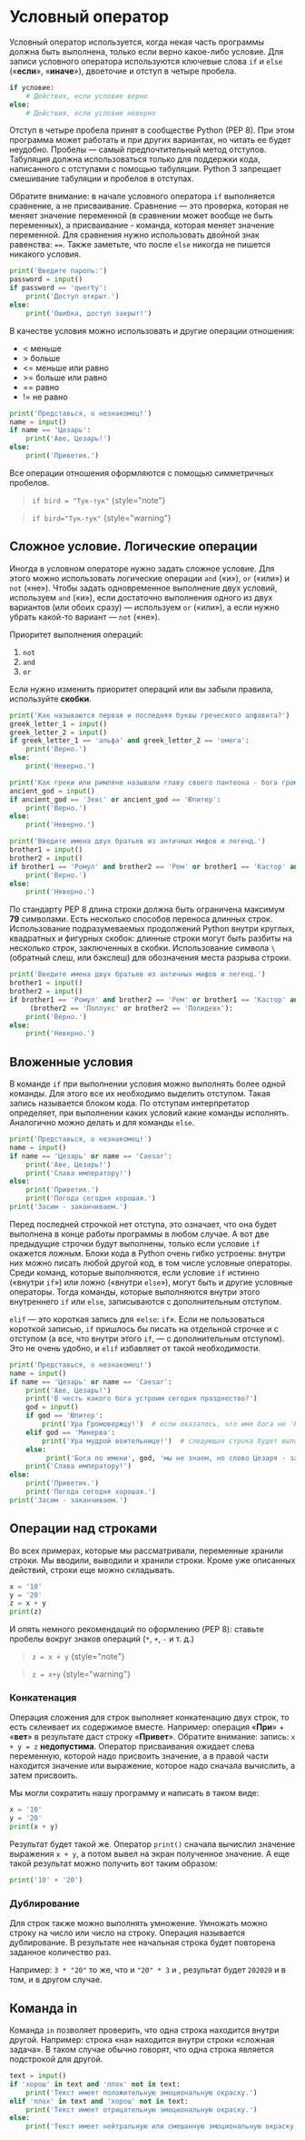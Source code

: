 # Условный оператор

Условный оператор используется, когда некая часть программы должна быть выполнена, только если верно какое-либо условие. Для записи условного оператора используются ключевые слова `if` и `else` («**если**», «**иначе**»), двоеточие и отступ в четыре пробела.

```python
if условие:
    # Действия, если условие верно
else:
    # Действия, если условие неверно
```

Отступ в четыре пробела принят в сообществе Python (PEP 8). При этом программа может работать и при других вариантах, но читать ее будет неудобно. Пробелы — самый предпочтительный метод отступов.
Табуляция должна использоваться только для поддержки кода, написанного с отступами с помощью табуляции.
Python 3 запрещает смешивание табуляции и пробелов в отступах.

Обратите внимание: в начале условного оператора `if` выполняется сравнение, а не присваивание.
Сравнение — это проверка, которая не меняет значение переменной (в сравнении может вообще не быть переменных), а присваивание - команда, которая меняет значение переменной.
Для сравнения нужно использовать двойной знак равенства: `==`.
Также заметьте, что после `else` никогда не пишется никакого условия.

```python
print('Введите пароль:')
password = input()
if password == 'qwerty':
    print('Доступ открыт.')
else:
    print('Ошибка, доступ закрыт!')
```

В качестве условия можно использовать и другие операции отношения:
- &lt; меньше
- &gt; больше
- &lt;= меньше или равно
- &gt;= больше или равно
- == равно
- != не равно

```python
print('Представься, о незнакомец!')
name = input()
if name == 'Цезарь':
    print('Аве, Цезарь!')
else:
    print('Приветик.')
```

Все операции отношения оформляются с помощью симметричных пробелов.

> `if bird = "Тук-тук"`
{style="note"}

> `if bird="Тук-тук"`
{style="warning"}

## Сложное условие. Логические операции

Иногда в условном операторе нужно задать сложное условие. Для этого можно использовать логические операции `and` («и»), `or` («или») и `not` («не»).
Чтобы задать одновременное выполнение двух условий, используем `and` («и»), если достаточно выполнения одного из двух вариантов (или обоих сразу) — используем `or` («или»), а если нужно убрать какой-то вариант — `not` («не»).

Приоритет выполнения операций:
1. `not`
2. `and`
3. `or`

Если нужно изменить приоритет операций или вы забыли правила, используйте **скобки**.

```python
print('Как называются первая и последняя буквы греческого алфавита?')
greek_letter_1 = input()
greek_letter_2 = input()
if greek_letter_1 == 'альфа' and greek_letter_2 == 'омега':
    print('Верно.')
else:
    print('Неверно.')
```

```python
print('Как греки или римляне называли главу своего пантеона - бога грома?')
ancient_god = input()
if ancient_god == 'Зевс' or ancient_god == 'Юпитер':
    print('Верно.')
else:
    print('Неверно.')
```

```python
print('Введите имена двух братьев из античных мифов и легенд.')
brother1 = input()
brother2 = input()
if brother1 == 'Ромул' and brother2 == 'Рем' or brother1 == 'Кастор' and (brother2 == 'Поллукс' or brother2 == 'Полидевк'):
    print('Верно.')
else:
    print('Неверно.')
```

По стандарту PEP 8 длина строки должна быть ограничена максимум **79** символами.
Есть несколько способов переноса длинных строк.
Использование подразумеваемых продолжений Python внутри круглых, квадратных и фигурных скобок: длинные строки могут быть разбиты на несколько строк, заключенных в скобки.
Использование символа `\` (обратный слеш, или бэкслеш) для обозначения места разрыва строки.
 
```python
print('Введите имена двух братьев из античных мифов и легенд.')
brother1 = input()
brother2 = input()
if brother1 == 'Ромул' and brother2 == 'Рем' or brother1 == 'Кастор' and\
     (brother2 == 'Поллукс' or brother2 == 'Полидевк'):
    print('Верно.')
else:
    print('Неверно.')
```

## Вложенные условия

В команде `if` при выполнении условия можно выполнять более одной команды. Для этого все их необходимо выделить отступом. Такая запись называется блоком кода. По отступам интерпретатор определяет, при выполнении каких условий какие команды исполнять. Аналогично можно делать и для команды `else`.

```python
print('Представься, о незнакомец!')
name = input()
if name == 'Цезарь' or name == 'Caesar':
    print('Аве, Цезарь!')
    print('Слава императору!')
else:
    print('Приветик.')
    print('Погода сегодня хорошая.')
print('Засим - заканчиваем.')
```

Перед последней строчкой нет отступа, это означает, что она будет выполнена в конце работы программы в любом случае. А вот две предыдущие строчки будут выполнены, только если условие `if` окажется ложным.
Блоки кода в Python очень гибко устроены: внутри них можно писать любой другой код, в том числе условные операторы. Среди команд, которые выполняются, если условие `if` истинно («внутри `if`») или ложно («внутри `else`»), могут быть и другие условные операторы. Тогда команды, которые выполняются внутри этого внутреннего `if` или `else`, записываются с дополнительным отступом.

`elif` — это короткая запись для «`else`: `if`». Если не пользоваться короткой записью, `if` пришлось бы писать на отдельной строчке и с отступом (а все, что внутри этого `if`, — с дополнительным отступом). Это не очень удобно, и `elif` избавляет от такой необходимости.

```python
print('Представься, о незнакомец!')
name = input()
if name == 'Цезарь' or name == 'Caesar':
    print('Аве, Цезарь!')
    print('В честь какого бога устроим сегодня празднество?')
    god = input()
    if god == 'Юпитер':
        print('Ура Громовержцу!')  # если оказалось, что имя бога не 'Юпитер', то проверяем, не равно ли оно строке 'Минерва'
    elif god == 'Минерва':
        print('Ура мудрой воительнице!')  # следующая строка будет выполнена, только если имя бога не 'Юпитер' и не 'Минерва'
    else:
         print('Бога по имени', god, 'мы не знаем, но слово Цезаря - закон.')  # эта команда будет выполнена независимо от того, какое имя бога ввёл пользователь, если только изначально он представился Цезарем
    print('Слава императору!')
else:
    print('Приветик.')
    print('Погода сегодня хорошая.')
print('Засим - заканчиваем.')
```

## Операции над строками

Во всех примерах, которые мы рассматривали, переменные хранили строки. Мы вводили, выводили и хранили строки. Кроме уже описанных действий, строки еще можно складывать.

```python
x = '10'
y = '20'
z = x + y
print(z)
```

И опять немного рекомендаций по оформлению (PEP 8): ставьте пробелы вокруг знаков операций (`*`, `+`, `-` и т. д.)


> `z = x + y`
{style="note"}

> `z = x+y`
{style="warning"}

### Конкатенация

Операция сложения для строк выполняет конкатенацию двух строк, то есть склеивает их содержимое вместе.
Например: операция «**При**» + «**вет**» в результате даст строку «**Привет**».
Обратите внимание: запись: `x + y = z` **недопустима**. Оператор присваивания ожидает слева переменную, которой надо присвоить значение, а в правой части находится значение или выражение, которое надо сначала вычислить, а затем присвоить.

Мы могли сократить нашу программу и написать в таком виде:

```python
x = '10'
y = '20'
print(x + y)
```

Результат будет такой же. Оператор `print()` сначала вычислил значение выражения `x + y`, а потом вывел на экран полученное значение.
А еще такой результат можно получить вот таким образом:

```python
print('10' + '20')
```

### Дублирование

Для строк также можно выполнять умножение. Умножать можно строку на число или число на строку. Операция называется дублирование. В результате нее начальная строка будет повторена заданное количество раз.

Например: `3 * "20"` то же, что и `"20" * 3` и , результат будет `202020` и в том, и в другом случае.

## Команда in

Команда `in` позволяет проверить, что одна строка находится внутри другой.
Например: строка «на» находится внутри строки «сложная задача».
В таком случае обычно говорят, что одна строка является подстрокой для другой.

```python
text = input()
if 'хорош' in text and 'плох' not in text:
    print('Текст имеет положительную эмоциональную окраску.')
elif 'плох' in text and 'хорош' not in text:
    print('Текст имеет отрицательную эмоциональную окраску.')
else:
    print('Текст имеет нейтральную или смешанную эмоциональную окраску.')
```


